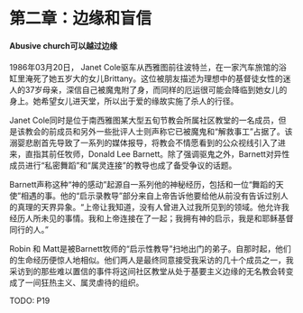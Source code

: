 # 第二章：边缘和盲信 #

#### Abusive church可以越过边缘 ####

1986年03月20日， Janet Cole驱车从西雅图前往波特兰，在一家汽车旅馆的浴缸里淹死了她五岁大的女儿Brittany。这位被朋友描述为理想中的基督徒女性的迷人的37岁母亲，深信自己被魔鬼附了身，而同样的厄运很可能会降临到她女儿的身上。她希望女儿进天堂，所以出于爱的缘故实施了杀人的行径。

Janet Cole同时是位于南西雅图某大型五旬节教会所属社区教堂的一名成员，但是该教会的前成员和另外一些批评人士则声称它已被魔鬼和“解救事工”占据了。该溺婴悲剧首先导致了一系列的媒体报导，将教会不情愿看到的公众视线引入了进来，直指其前任牧师，Donald Lee Barnett。除了强调驱鬼之外，Barnett对异性成员进行“私密舞蹈”和“属灵连接”的教导也成了备受争议的话题。

Barnett声称这种“神的感动”起源自一系列他的神秘经历，包括和一位“舞蹈的天使”相遇的事。他的“启示录教导”部分来自上帝告诉他要给他从前没有告诉过别人的真理的天界异象。“上帝让我知道，没有人曾进入过我所见到的领域。他允许我经历人所未见的事情。我和上帝连接在了一起；我拥有神的启示，我是和耶稣基督同行的人。”

Robin 和 Matt是被Barnett牧师的“启示性教导”扫地出门的弟子。自那时起，他们的生命经历便惊人地相似。他们两人是最终同意接受我采访的几十个成员之一，我采访到的那些难以置信的事件将这间社区教堂从处于基要主义边缘的无名教会转变成了一间狂热主义、属灵虐待的组织。




TODO: P19